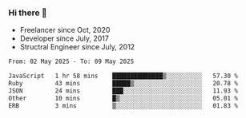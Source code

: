 ### Hi there 👋

- Freelancer since Oct, 2020
- Developer since July, 2017
- Structral Engineer since July, 2012

<!--START_SECTION:waka-->

```txt
From: 02 May 2025 - To: 09 May 2025

JavaScript   1 hr 58 mins    ██████████████▒░░░░░░░░░░   57.30 %
Ruby         43 mins         █████▒░░░░░░░░░░░░░░░░░░░   20.78 %
JSON         24 mins         ███░░░░░░░░░░░░░░░░░░░░░░   11.93 %
Other        10 mins         █▒░░░░░░░░░░░░░░░░░░░░░░░   05.01 %
ERB          3 mins          ▒░░░░░░░░░░░░░░░░░░░░░░░░   01.83 %
```

<!--END_SECTION:waka-->
